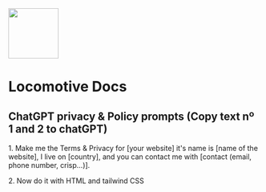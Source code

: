 <img src="https://www.locomotive.it.com/icon.png" style="width: 100px">
<h1>Locomotive Docs</h1>
<h2>
  ChatGPT privacy & Policy prompts (Copy text nº 1 and 2 to chatGPT)
</h2>

  <p>  
  1. Make me the Terms & Privacy for [your website] it's name is [name of the website], I live on [country], and you can contact me with [contact (email, phone    number, crisp...)].
</p>
<p>
  2. Now do it with HTML and tailwind CSS
</p>

